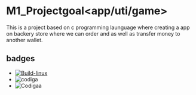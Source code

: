 # M1_Projectgoal<app/uti/game>
 
This is a project based on c programming launguage where creating a app on backery store where we can order and as well as transfer money to another wallet.

## badges

* [![Build-linux](https://github.com/aravind667/M1_Backery_app/actions/workflows/main.yml/badge.svg)](https://github.com/aravind667/M1_Backery_app/actions/workflows/main.yml)
* ![codiga](https://api.codiga.io/project/30922/status/svg)
* ![Codigaa](https://api.codiga.io/project/30922/score/svg)
